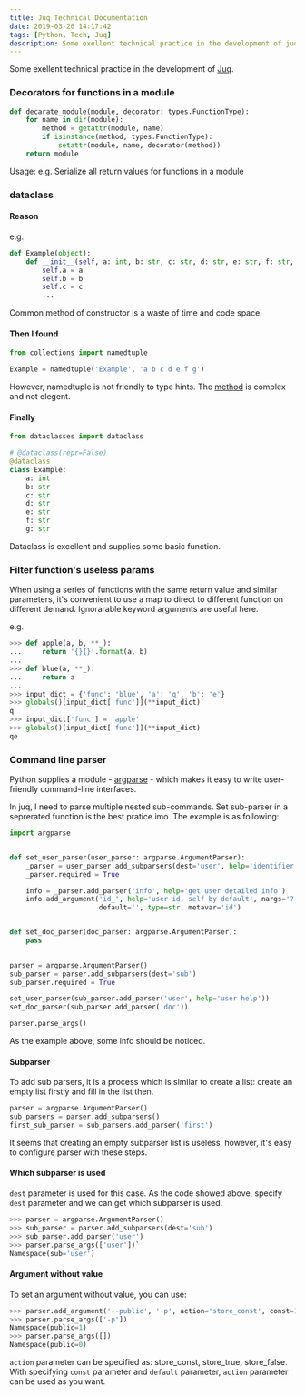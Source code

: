 ```yaml
---
title: Juq Technical Documentation
date: 2019-03-26 14:17:42
tags: [Python, Tech, Juq]
description: Some exellent technical practice in the development of juq library
---
```


Some exellent technical practice in the development of [Juq](https://github.com/inhzus/juq).

### Decorators for functions in a module

```python
def decarate_module(module, decorator: types.FunctionType):
    for name in dir(module):
        method = getattr(module, name)
        if isinstance(method, types.FunctionType):
            setattr(module, name, decorator(method))
    return module
```

Usage: e.g. Serialize all return values for functions in a module

### dataclass

#### Reason

e.g.

```python
def Example(object):
    def __init__(self, a: int, b: str, c: str, d: str, e: str, f: str, g: str, ...):
        self.a = a
        self.b = b
        self.c = c
        ...
```

Common method of constructor is a waste of time and code space.

<!--more-->

#### Then I found

```python
from collections import namedtuple

Example = namedtuple('Example', 'a b c d e f g')
```

However, namedtuple is not friendly to type hints. The [method](<https://stackoverflow.com/questions/34269772/type-hints-in-namedtuple/34269877>) is complex and not elegent.

#### Finally

```python
from dataclasses import dataclass

# @dataclass(repr=False)
@dataclass
class Example:
    a: int
    b: str
    c: str
    d: str
    e: str
    f: str
    g: str
```

Dataclass is excellent and supplies some basic function.

### Filter function's useless params

When using a series of functions with the same return value and similar parameters, it's convenient to use a map to direct to different function on different demand. Ignorarable keyword arguments are useful here.

e.g.

```python
>>> def apple(a, b, **_):
...     return '{}{}'.format(a, b)
...
>>> def blue(a, **_):
...     return a
...
>>> input_dict = {'func': 'blue', 'a': 'q', 'b': 'e'}
>>> globals()[input_dict['func']](**input_dict)
q
>>> input_dict['func'] = 'apple'
>>> globals()[input_dict['func']](**input_dict)
qe
```

### Command line parser

Python supplies a module - [argparse](https://docs.python.org/3/library/argparse.html) - which makes it easy to write user-friendly command-line interfaces.

In juq, I need to parse multiple nested sub-commands. Set sub-parser in a seprerated function is the best pratice imo. The example is as following:

```python
import argparse


def set_user_parser(user_parser: argparse.ArgumentParser):
    _parser = user_parser.add_subparsers(dest='user', help='identifier: login/id')
    _parser.required = True

    info = _parser.add_parser('info', help='get user detailed info')
    info.add_argument('id_', help='user id, self by default', nargs='?',
                      default='', type=str, metavar='id')


def set_doc_parser(doc_parser: argparse.ArgumentParser):
    pass
    

parser = argparse.ArgumentParser()
sub_parser = parser.add_subparsers(dest='sub')
sub_parser.required = True

set_user_parser(sub_parser.add_parser('user', help='user help'))
set_doc_parser(sub_parser.add_parser('doc'))

parser.parse_args()
```

As the example above, some info should be noticed.

#### Subparser

To add sub parsers, it is a process which is similar to create a list: create an empty list firstly and fill in the list then.

```python
parser = argparse.ArgumentParser()
sub_parsers = parser.add_subparsers()
first_sub_parser = sub_parsers.add_parser('first')
```

It seems that creating an empty subparser list is useless, however, it's easy to configure parser with these steps.

#### Which subparser is used

`dest` parameter is used for this case. As the code showed above, specify `dest` parameter and we can get which subparser is used.

```python
>>> parser = argparse.ArgumentParser()
>>> sub_parser = parser.add_subparsers(dest='sub')
>>> sub_parser.add_parser('user')
>>> parser.parse_args(['user'])`
Namespace(sub='user')
```

#### Argument without value

To set an argument without value, you can use:

```python
>>> parser.add_argument('--public', '-p', action='store_const', const=1, default=0)
>>> parser.parse_args(['-p'])
Namespace(public=1)
>>> parser.parse_args([])
Namespace(public=0)
```

`action` parameter can be specified as: store_const, store_true, store_false. With specifying `const` parameter and `default` parameter, `action` parameter can be used as you want.
